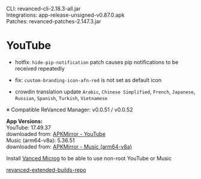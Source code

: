 CLI: revanced-cli-2.18.3-all.jar  
Integrations: app-release-unsigned-v0.87.0.apk  
Patches: revanced-patches-2.147.3.jar  

YouTube
==
- hotfix: `hide-pip-notification` patch causes pip notifications to be received repeatedly
- fix: `custom-branding-icon-afn-red` is not set as default icon

- crowdin translation update
`Arabic`, `Chinese Simplified`, `French`, `Japanese`, `Russian`, `Spanish`, `Turkish`, `Vietnamese`

※ Compatible ReVanced Manager: v0.0.51 / v0.0.52
  
**App Versions:**  
YouTube: 17.49.37  
downloaded from: [APKMirror - YouTube](https://www.apkmirror.com/apk/google-inc/youtube/youtube-17-49-37-release/youtube-17-49-37-2-android-apk-download/)  
Music (arm64-v8a): 5.36.51  
downloaded from: [APKMirror - Music (arm64-v8a)](https://www.apkmirror.com/apk/google-inc/youtube-music/youtube-music-5-36-51-release/youtube-music-5-36-51-android-apk-download/)  

Install [Vanced Microg](https://github.com/inotia00/VancedMicroG/releases) to be able to use non-root YouTube or Music  

[revanced-extended-builds-repo](https://github.com/E85Addict/revanced-extended-builds)  
